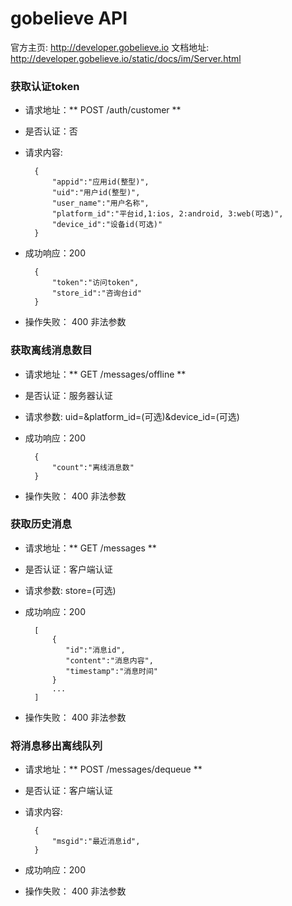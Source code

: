 gobelieve API
=============
官方主页: http://developer.gobelieve.io
文档地址: http://developer.gobelieve.io/static/docs/im/Server.html



### 获取认证token
- 请求地址：** POST /auth/customer **
- 是否认证：否
- 请求内容:

        {
            "appid":"应用id(整型)",
            "uid":"用户id(整型)",
            "user_name":"用户名称",
            "platform_id":"平台id,1:ios, 2:android, 3:web(可选)",
            "device_id":"设备id(可选)"
        }
        
- 成功响应：200

        {
            "token":"访问token",
            "store_id":"咨询台id"
        }

- 操作失败：
  400 非法参数




### 获取离线消息数目
- 请求地址：** GET /messages/offline **
- 是否认证：服务器认证
- 请求参数: uid=&platform_id=(可选)&device_id=(可选)
        
- 成功响应：200

        {
            "count":"离线消息数"
        }

- 操作失败：
  400 非法参数




### 获取历史消息
- 请求地址：** GET /messages **
- 是否认证：客户端认证
- 请求参数: store=(可选)

        
- 成功响应：200

        [
            {
               "id":"消息id",
               "content":"消息内容",
               "timestamp":"消息时间"
            }
            ...
        ]

- 操作失败：
  400 非法参数


### 将消息移出离线队列
- 请求地址：** POST /messages/dequeue **
- 是否认证：客户端认证
- 请求内容:


        {
            "msgid":"最近消息id",
        }
        
- 成功响应：200

- 操作失败：
  400 非法参数

